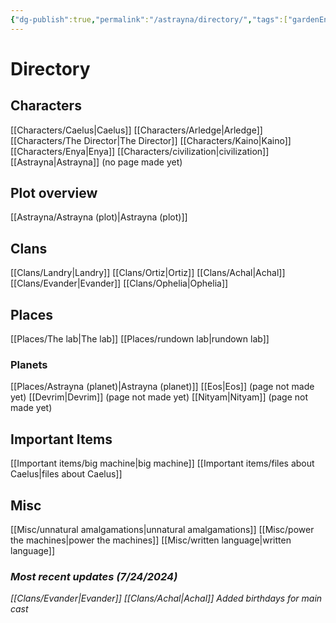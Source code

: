 ```yaml
---
{"dg-publish":true,"permalink":"/astrayna/directory/","tags":["gardenEntry"]}
---
```


# Directory
## Characters
[[Characters/Caelus\|Caelus]]
[[Characters/Arledge\|Arledge]]
[[Characters/The Director\|The Director]]
[[Characters/Kaino\|Kaino]]
[[Characters/Enya\|Enya]]
[[Characters/civilization\|civilization]]
[[Astrayna\|Astrayna]] (no page made yet)
## Plot overview
[[Astrayna/Astrayna (plot)\|Astrayna (plot)]]
## Clans
[[Clans/Landry\|Landry]]
[[Clans/Ortiz\|Ortiz]]
[[Clans/Achal\|Achal]]
[[Clans/Evander\|Evander]]
[[Clans/Ophelia\|Ophelia]]
## Places
[[Places/The lab\|The lab]]
[[Places/rundown lab\|rundown lab]]
### Planets
[[Places/Astrayna (planet)\|Astrayna (planet)]]
[[Eos\|Eos]] (page not made yet)
[[Devrim\|Devrim]] (page not made yet)
[[Nityam\|Nityam]] (page not made yet)
## Important Items
[[Important items/big machine\|big machine]]
[[Important items/files about Caelus\|files about Caelus]]
## Misc
[[Misc/unnatural amalgamations\|unnatural amalgamations]]
[[Misc/power the machines\|power the machines]]
[[Misc/written language\|written language]]

### *Most recent updates (7/24/2024)*
*[[Clans/Evander\|Evander]]
[[Clans/Achal\|Achal]]
Added birthdays for main cast*